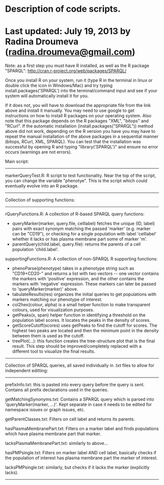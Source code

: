 # Description of code scripts.
# Last updated: July 19, 2013 by Radina Droumeva (radina.droumeva@gmail.com)

Note: as a first step you must have R installed, as well as the R package "SPARQL":
http://cran.r-project.org/web/packages/SPARQL/

Once you install R on your system, run it (type R in the terminal in linux or
double click the icon in Windows/Mac) and try typing install.packages('SPARQL') 
into the terminal/command input and see if your system will automatically 
install it for you. 

If it does not, you will have to download the appropriate file from the link above
 and install it manually. You may need to use google to get instructions on how 
to install R packages on your operating system. Also note that this package depends 
on the R packages "XML", "bitops" and "RCurl". If the automatic installation 
(install.packages("SPARQL")) method above did not work, depending on the R version 
you have you may have to repeat the manual installation of the above packages in 
a sequential manner (bitops, RCurl, XML, SPARQL). You can test that the installation
was successful by opening R and typing "library('SPARQL')" and ensure no error
occurs (warnings are not errors).


Main script:

********************************************************************************
markerQueryTest.R: R script to test functionality. Near the top of the script,
you can change the variable "phenotye". This is the script which could eventually
evolve into an R package.
********************************************************************************


Collection of supporting functions:

********************************************************************************
rQueryFunctions.R: A collection of R-based SPARQL query functions:
  - queryMarker(marker, query.file, celllabel) fetches the unique (ID, label) 
    pairs with exact synonym matching the passed 'marker' (e.g. marker can be "CD19"),
    or checking for a single population with label 'celllabel' whether it lacks or
    has plasma membrane part some of marker 'm'.
  - parentQuery(child.label, query.file): returns the parents of a cell population
    'child.label'.

supportingFunctions.R: A collection of non-SPARQL R supporting functions:
  - phenoParse(phenotype) takes in a phenotype string such as "CD19+CD20-" and
    returns a list with two vectors -- one vector contains the markers with
    'positive' expression, and the other contains the markers with 'negative'
    expression. These markers can later be passed to 'queryMarker(marker)' above.
  - tabulateResults(res) organizes the initial queries to get populations with
    markers matching our phenotype of interest.
  - col2hex(colour, alpha) is a small helper function to make transparent colours,
    used for visualization purposes.
  - getPeaks(x, span) helper function in identifying a threshold on the population label
    scores. It locates the peaks in the density of scores.
  - getScoreCutoff(scores) uses getPeaks to find the cutoff for scores. The highest
    two peaks are located and then the minimum point in the density between them is
    used as the cutoff.
  - treePlot(...): this function creates the tree-structure plot that is the final
    result. This step should be improved/completely replaced with a different tool
    to visualize the final results.
********************************************************************************


Collection of SPARQL queries, all saved individually in .txt files to allow for
independent editting:

********************************************************************************
prefixInfo.txt: this is pasted into every query before the query is sent. Contains
    all prefix declarations used in the queries.
 
getMatchingSynonyms.txt: Contains a SPARQL query which is parsed into 
    'queryMarker(marker, ...)'. Kept separate in case it needs to be edited for 
    namespace issues or graph issues, etc.

getParentClasses.txt: Filters on cell label and returns its parents.

hasPlasmaMembranePart.txt: Filters on a marker label and finds populations which
    have plasma membrane part that marker.
    
lacksPlasmaMembranePart.txt: similarly to above...

hasPMPsingle.txt: Filters on marker label AND cell label, basically checks if
    the population of interest has plasma membrane part the marker of interest.
    
lacksPMPsingle.txt: similarly, but checks if it lacks the marker (explicitly lacks).
********************************************************************************


